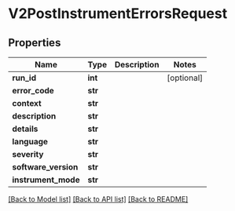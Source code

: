 # V2PostInstrumentErrorsRequest

## Properties
Name | Type | Description | Notes
------------ | ------------- | ------------- | -------------
**run_id** | **int** |  | [optional] 
**error_code** | **str** |  | 
**context** | **str** |  | 
**description** | **str** |  | 
**details** | **str** |  | 
**language** | **str** |  | 
**severity** | **str** |  | 
**software_version** | **str** |  | 
**instrument_mode** | **str** |  | 

[[Back to Model list]](../README.md#documentation-for-models) [[Back to API list]](../README.md#documentation-for-api-endpoints) [[Back to README]](../README.md)

